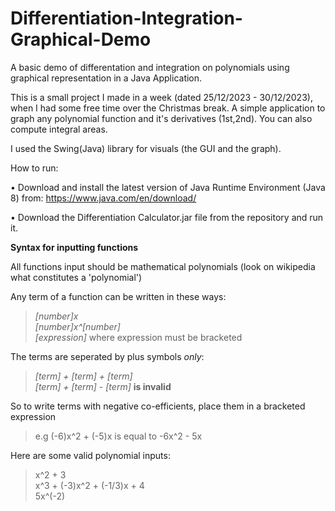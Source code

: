 # Differentiation-Integration-Graphical-Demo
A basic demo of differentation and integration on polynomials using graphical representation in a Java Application.

This is a small project I made in a week (dated 25/12/2023 - 30/12/2023), when I had some free time over the Christmas break.
A simple application to graph any polynomial function and it's derivatives (1st,2nd). You can also compute integral areas. 

I used the Swing(Java) library for visuals (the GUI and the graph).

How to run:
  
  •  Download and install the latest version of Java Runtime Environment (Java 8) from:
                  https://www.java.com/en/download/
                  
  •  Download the Differentiation Calculator.jar file from the repository and run it.




**Syntax for inputting functions**

All functions input should be mathematical polynomials (look on wikipedia what constitutes a 'polynomial')

Any term of a function can be written in these ways:

>_[number]x_  
>_[number]x^[number]_  
>_[expression]_ where expression must be bracketed
>
The terms are seperated by plus symbols _only_:

>_[term] + [term] + [term]_  
>_[term] + [term] - [term]_   **is invalid**  

So to write terms with negative co-efficients, place them in a bracketed expression 

>e.g (-6)x^2 + (-5)x is equal to -6x^2 - 5x

Here are some valid polynomial inputs:

>x^2 + 3  
>x^3 + (-3)x^2 + (-1/3)x + 4  
>5x^(-2)  

